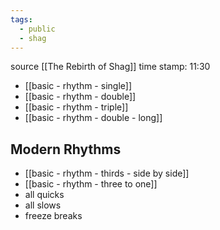 ```yaml
---
tags:
  - public
  - shag
---
```

source [[The Rebirth of Shag]]
time stamp: 11:30

- [[basic - rhythm - single]]
- [[basic - rhythm - double]]
- [[basic - rhythm - triple]]
- [[basic - rhythm - double - long]]

## Modern Rhythms
- [[basic - rhythm - thirds - side by side]]
- [[basic - rhythm - three to one]]
- all quicks
- all slows
- freeze breaks